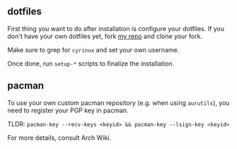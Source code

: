 ## dotfiles

First thing you want to do after installation is configure your
dotfiles. If you don't have your own dotfiles yet, fork [my
repo](https://github.com/cyrinux/dotfiles) and clone your fork.

Make sure to grep for `cyrinux` and set your own username.

Once done, run `setup-*` scripts to finalize the installation.

## pacman

To use your own custom pacman repository (e.g. when using `aurutils`),
you need to register your PGP key in pacman.

TLDR: `pacman-key --recv-keys <keyid> && pacman-key --lsign-key <keyid>`

For more details, consult Arch Wiki.
